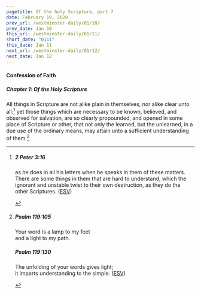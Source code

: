 ```yaml
---
pagetitle: Of the holy Scripture, part 7
date: February 19, 2020
prev_url: /westminster-daily/01/10/
prev_date: Jan 10
this_url: /westminster-daily/01/11/
short_date: "0111"
this_date: Jan 11
next_url: /westminster-daily/01/12/
next_date: Jan 12
---
```


#### Confession of Faith

##### Chapter 1: Of the Holy Scripture

All things in Scripture are not alike plain in themselves, nor alike clear unto all:[^fnref:wcf1] yet those things which are necessary to be known, believed, and observed for salvation, are so clearly propounded, and opened in some place of Scripture or other, that not only the learned, but the unlearned, in a due use of the ordinary means, may attain unto a sufficient understanding of them.[^fnref:wcf2]

[^fnref:wcf1]: <div class="esv"><h5>2 Peter 3:16</h5> <div class="esv-text"><p id="p61003016.01-1">as he does in all his letters when he speaks in them of these matters. There are some things in them that are hard to understand, which the ignorant and unstable twist to their own destruction, as they do the other Scriptures.  (<a href="http://www.esv.org" class="copyright">ESV</a>)</p> </div> </div>

[^fnref:wcf2]: <div class="esv"><h5>Psalm 119:105</h5> <div class="esv-text"> <div class="block-indent"> <p class="line-group" id="p19119105.02-1">Your word is a lamp to my feet<br /> <span class="indent"></span>and a light to my path.</p> </div> </div><h5>Psalm 119:130</h5> <div class="esv-text"><div class="block-indent"> <p class="line-group" id="p19119130.01-2">The unfolding of your words gives light;<br /> <span class="indent"></span>it imparts understanding to the simple.  (<a href="http://www.esv.org" class="copyright">ESV</a>)</p> </div> </div> </div>

